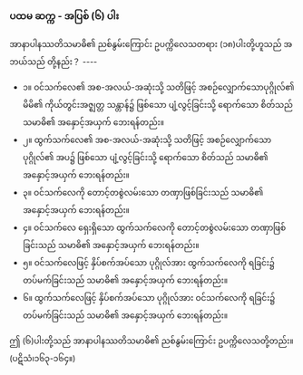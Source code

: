 ### ပထမ ဆက္က - အပြစ် (၆) ပါး

အာနာပါနဿတိသမာဓိ၏ ညစ်နွမ်းကြောင်း ဥပက္ကိလေသတရား (၁၈)ပါးတို့ဟူသည် အဘယ်သည် တို့နည်း？ ----

- ၁။ ဝင်သက်လေ၏ အစ-အလယ်-အဆုံးသို့ သတိဖြင့် အစဉ်လျှောက်သောပုဂ္ဂိုလ်၏ မိမိ၏ ကိုယ်တွင်းအဇ္ဈတ္တ သန္တာန်၌ ဖြစ်သော ပျံ့လွင့်ခြင်းသို့ ရောက်သော စိတ်သည် သမာဓိ၏ အနှောင့်အယှက် ဘေးရန်တည်း။
- ၂။ ထွက်သက်လေ၏ အစ-အလယ်-အဆုံးသို့ သတိဖြင့် အစဉ်လျှောက်သောပုဂ္ဂိုလ်၏ အပ၌ ဖြစ်သော ပျံ့လွင့်ခြင်းသို့ ရောက်သော စိတ်သည် သမာဓိ၏ အနှောင့်အယှက် ဘေးရန်တည်း။
- ၃။ ဝင်သက်လေကို တောင့်တစွဲလမ်းသော တဏှာဖြစ်ခြင်းသည် သမာဓိ၏ အနှောင့်အယှက် ဘေးရန်တည်း။
- ၄။ ဝင်သက်လေ ရှေးရှိသော ထွက်သက်လေကို တောင့်တစွဲလမ်းသော တဏှာဖြစ်ခြင်းသည် သမာဓိ၏ အနှောင့်အယှက် ဘေးရန်တည်း။
- ၅။ ဝင်သက်လေဖြင့် နှိပ်စက်အပ်သော ပုဂ္ဂိုလ်အား ထွက်သက်လေကို ရခြင်း၌ တပ်မက်ခြင်းသည် သမာဓိ၏ အနှောင့်အယှက် ဘေးရန်တည်း။
- ၆။ ထွက်သက်လေဖြင့် နှိပ်စက်အပ်သော ပုဂ္ဂိုလ်အား ဝင်သက်လေကို ရခြင်း၌ တပ်မက်ခြင်းသည် သမာဓိ၏ အနှောင့်အယှက် ဘေးရန်တည်း။

ဤ (၆)ပါးတို့သည် အာနာပါနဿတိသမာဓိ၏ ညစ်နွမ်းကြောင်း ဥပက္ကိလေသတို့တည်း။
<r>(ပဋိသံ၊၁၆၃-၁၆၄။)</r>